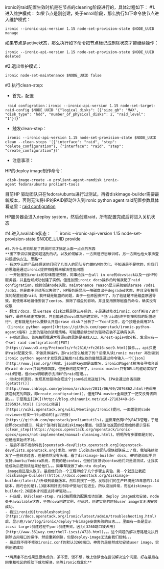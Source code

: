 ironic的raid配置生效时机是在节点的cleaning阶段进行的，具体过程如下：
#1.进入维护模式：
如果节点是刚创建，处于enroll阶段，那么执行如下命令使节点进入维护模式：
```
ironic --ironic-api-version 1.15 node-set-provision-state $NODE_UUID manage 
```

如果节点是active状态，那么执行如下命令把节点标记成删除状态才能继续操作：
```
ironic --ironic-api-version 1.15 node-set-provision-state $NODE_UUID deleted
```


#2.退出维护模式：
```
ironic node-set-maintenance $NODE_UUID false
```
#3.执行clean-step:
- 首先，配置
```
 raid configration：ironic --ironic-api-version 1.15 node-set-target-raid-config $NODE_UUID '{"logical_disks": [{"size_gb": "MAX", "disk_type": "hdd", "number_of_physical_disks": 2, "raid_level": "1"}]}'
```
- 触发clean-step：
``` 
 ironic --ironic-api-version 1.15 node-set-provision-state $NODE_UUID clean --clean-steps '[{"interface": "raid", "step": "delete_configuration"}, {"interface": "raid", "step": "create_configuration"}]'
```
- 注意事项：

HP的deploy image制作命令：
```
 disk-image-create -o proliant-agent-ramdisk ironic-agent fedora/ubuntu proliant-tools 
```
目前HP 驱动团队只在fedora/ubuntu进行过测试，再者diskimage-builder需要最新版本，否则无法将HP的RAID驱动注入到ironic python agent
raid配置参数具体看这里：[raid configration](https://docs.openstack.org/ironic/latest/admin/raid.html)

HP服务器会进入deploy system，然后创建raid，所有配置完成后将进入关机状态

#4.进入available状态：
  ``` 
 ironic --ironic-api-version 1.15 node-set-provision-state $NODE_UUID provide
```
#5.为什么老司机花了两周时间才搞定上面一点点的东西
**接下来讲讲排查问题遇到的坑，以及如何解决，一方面进行思维训练，另一方面也给大家排查问题提供方法、思路**
- 有次华三的产品经理说他们招了几百人的团队专门做KVM的优化，不知道是不是吹的，但我们的思路是通过ironic提供物理机来解决性能问题
- 一开始接到ironic的存储管理预研，同事给我一台all in one的devstack以及一台HP的服务器，并且告知成功创建了实例，但是按照ironic docs操作的时候我配了raid configration，始终创建node失败，maintenance reason显示系统尝试erase /sda1 /sdb1，但是由于只读所以失败了，HP服务器显示一块磁盘出于degraded状态，并且没有按照我的配置创建raid。我怀疑是磁盘的问题，由于一些原因换不了，为了验证是不是磁盘原因导致，我使用本地镜像安装了centos，排除了磁盘的影响，并且使用擦除磁盘的命令，确实没有权限
- 翻烂了docs，显示erase disk过程是默认开启的，于是通过修改ironic.conf关闭了这个操作，最终系统正常安装，并且能通过nova成功创建实例，*但raid始终不能按照我的配置进行*，还有就是为什么要默认开启erase disk？分析了一下conf文件，这个按理会调用IPA（[ironic python agent](https://github.com/openstack/ironic-python-agent)缩写）上面的驱动的清理策略，可能跟后续分析的驱动安装不正确有关系
- 开始读源码，首先按照我通常看源码的思路是先找入口，从rest-api开始分析，发现只有一个set raid configration的[PUT](https://www.w3.org/Protocols/rfc2616/rfc2616-sec9.html)操作。。。api只更新raid配置文件，不做具体操作，那raid怎么触发了的？后来从读ironic master 再到读到ironic python agent才发现真正触发raid生效的居然是通过命令输入一个[json](http://www.json.org/)格式，json的key即是函数名，ironic的agent模块会寻找合适的raid driver并调用该函数，但是新问题又来了，ironic master只有DELL的驱动实现了raid管理，但docs明明表示支持HP的raid管理。。。 
- 继续分析源码，发现其他驱动会把这个json格式发送给IPA，IPA会通过自省函数[getattr()](http://www.cnblogs.com/pylemon/archive/2011/06/09/2076862.html)去调用接送制定的函数，即create_configration()，但是IPA master全局搜了一把又没有该函数。。。于是跑去[IRC](http://blog.chinaunix.net/uid-27183448-id-3395934.html) [ironic频道](https://wiki.openstack.org/wiki/Meetings/Ironic)提问，一面常驻的code reviewer给我一个hp驱动的[git链接](https://github.com/openstack/proliantutils)，里面果然有HP的RAID管理，于是按照docs的提示，将这个驱动打包进diskimage里面，但是驱动返回的信息始终提示没有[clean_step](https://specs.openstack.org/openstack/ironic-specs/specs/not-implemented/manual-cleaning.html)。明明所有步骤都是对的，但是结果始终不对。
- 最后不得不发邮件到[openstack-dev@lists.openstack.org](openstack-dev@lists.openstack.org)求助，HP的 ilo驱动开发团队很快就联系上了我，我陆陆续续发了一些日志过去，但是依然没有头绪，看了diskimage-builder docs，HP的驱动似乎只支持ubuntu/fedora系统，而我的是centos，但他们反馈说centos他们只是没测试，让我实验成功后把测试结果给他们。。。同事帮我做了ubuntu deploy
 image后还是失败了。最后他们的一个工程师给了几个步骤去实验，第一个就是让我把[diskimage-builder](https://docs.openstack.org/diskimage-builder/latest/)升级到最新版本，然后我搜了一把，发现我们的生产环境是15年底的1.14版本，而巧合的是1.13版本刚好支持将HP驱动打包进去，所以没抛异常，而在diskimage-builder2.26版本才彻底支持HP驱动。。。
- 升级后，执行clean-step，raid按照我的配置成功创建，deploy image成功安装，node处于available状态，坐等nova创建实例，但此时，创建实例的时候user image又无法安装成功。
- 看过ironic的[troubleshooting](https://docs.openstack.org/ironic/latest/admin/troubleshooting.html)后，显示在/var/log/ironic/deploy下有image安装失败的日志。。。里面有一条是显示iscsi target创建过程中port创建失败，因为[3260端口被占用](http://www.361way.com/rhel7-iscsi/4728.html)。。。这个问题的解决思路是先执行删除占用端口的操作，然后重新创建，但是deploy-image无法由我们控制。。。
- 最后我不得不修改ironic.conf的默认3260端口，神奇的是居然成功安装user image，实例创建成功

**两周拿不出成果是很焦虑的，茶不思、饭不想，晚上做梦也在尝试解决这个问题，好在最后在同事和社区的帮助下成功解决，坐等ironic商业化**
